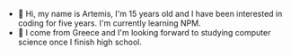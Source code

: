 - 👋 Hi, my name is Artemis, I'm 15 years old and I have been interested in coding for five years. I'm currently learning NPM.
- 👀 I come from Greece and I'm looking forward to studying computer science once I finish high school. 
